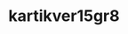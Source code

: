---
title: kartikver15gr8
github: https://github.com/kartikver15gr8
mode: dark
transition: 1s
score: 70.9
archetype:
- Animation
---